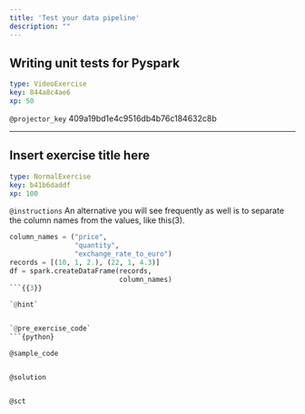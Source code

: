 ```yaml
---
title: 'Test your data pipeline'
description: ""
---
```


## Writing unit tests for Pyspark

```yaml
type: VideoExercise
key: 844a8c4ae6
xp: 50
```

`@projector_key`
409a19bd1e4c9516db4b76c184632c8b

---

## Insert exercise title here

```yaml
type: NormalExercise
key: b41b6daddf
xp: 100
```



`@instructions`
An alternative you will see frequently as well is to separate the column names from the values, like this(3).
```python
column_names = ("price", 
                "quantity", 
                "exchange_rate_to_euro")
records = [(10, 1, 2.), (22, 1, 4.3)]
df = spark.createDataFrame(records, 
                           column_names)
```{{3}}

`@hint`


`@pre_exercise_code`
```{python}

```

`@sample_code`
```{python}

```

`@solution`
```{python}

```

`@sct`
```{python}

```
